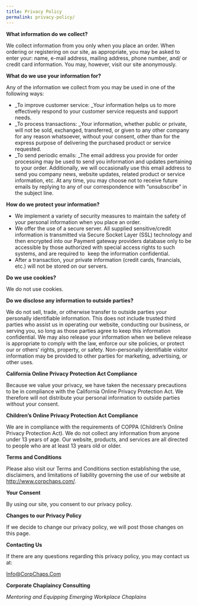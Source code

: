 ```yaml
---
title: Privacy Policy
permalink: privacy-policy/
---
```

**What information do we collect?**

We collect information from you only when you place an order. When ordering or registering on our site, as appropriate, you may be asked to enter your: name, e-mail address, mailing address, phone number, and/ or credit card information. You may, however, visit our site anonymously.

**What do we use your information for?**

Any of the information we collect from you may be used in one of the following ways:

*   _To improve customer service: _Your information helps us to more effectively respond to your customer service requests and support needs.
*   _To process transactions: _Your information, whether public or private, will not be sold, exchanged, transferred, or given to any other company for any reason whatsoever, without your consent, other than for the express purpose of delivering the purchased product or service requested.
*   _To send periodic emails: _The email address you provide for order processing may be used to send you information and updates pertaining to your order. Additionally, we will occasionally use this email address to send you company news, website updates, related product or service information, etc. At any time, you may choose not to receive future emails by replying to any of our correspondence with &#8220;unsubscribe&#8221; in the subject line.

**How do we protect your information?**

*   We implement a variety of security measures to maintain the safety of your personal information when you place an order.
*   We offer the use of a secure server. All supplied sensitive/credit information is transmitted via Secure Socket Layer (SSL) technology and then encrypted into our Payment gateway providers database only to be accessible by those authorized with special access rights to such systems, and are required to<span style="font-family: DejaVu Sans Mono,monospace;"> </span>keep the information confidential.
*   After a transaction, your private information (credit cards, financials, etc.) will not be stored on our servers.

**Do we use cookies?**

We do not use cookies.

**Do we disclose any information to outside parties?**

We do not sell, trade, or otherwise transfer to outside parties your personally identifiable information. This does not include trusted third parties who assist us in operating our website, conducting our business, or serving you, so long as those parties agree to keep this information confidential. We may also release your information when we believe release is appropriate to comply with the law, enforce our site policies, or protect our or others&#8217; rights, property, or safety. Non-personally identifiable visitor information may be provided to other parties for marketing, advertising, or other uses.

**California Online Privacy Protection Act Compliance**

Because we value your privacy, we have taken the necessary precautions to be in compliance with the California Online Privacy Protection Act. We therefore will not distribute your personal information to outside parties without your consent.

**Children&#8217;s Online Privacy Protection Act Compliance**

We are in compliance with the requirements of COPPA (Children&#8217;s Online Privacy Protection Act). We do not collect any information from anyone under 13 years of age. Our website, products, and services are all directed to people who are at least 13 years old or older.

**Terms and Conditions**

Please also visit our Terms and Conditions section establishing the use, disclaimers, and limitations of liability governing the use of our website at http://www.corpchaps.com/.

**Your Consent**

By using our site, you consent to our privacy policy.

**Changes to our Privacy Policy**

If we decide to change our privacy policy, we will post those changes on this page.

**Contacting Us**

If there are any questions regarding this privacy policy, you may contact us at:

[Info@CorpChaps.Com](mailto://info@corpchaps.com)

**Corporate Chaplaincy Consulting**

_Mentoring and Equipping Emerging Workplace Chaplains_
